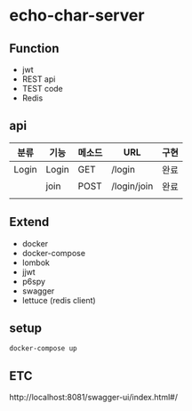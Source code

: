 # echo-char-server

## Function
- jwt
- REST api
- TEST code
- Redis

## api
| 분류 | 기능 | 메소드 | URL | 구현 |
| --- | --- | --- | --- | --- |
| Login | Login | GET | /login | 완료 |
|  | join | POST | /login/join | 완료 |
|  |  |  |  |  |


## Extend
- docker
- docker-compose
- lombok
- jjwt
- p6spy
- swagger
- lettuce (redis client)


## setup
```
docker-compose up
```

## ETC
http://localhost:8081/swagger-ui/index.html#/

